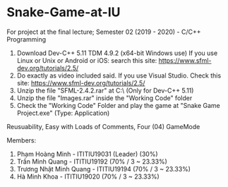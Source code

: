 # Snake-Game-at-IU
For project at the final lecture; Semester 02 (2019 - 2020) - C/C++ Programming 

1) Download Dev-C++ 5.11 TDM 4.9.2 (x64-bit Windows use)
If you use Linux or Unix or Android or iOS: search this site: https://www.sfml-dev.org/tutorials/2.5/
2) Do exactly as video included said. If you use Visual Studio. Check this site: https://www.sfml-dev.org/tutorials/2.5/
3) Unzip the file "SFML-2.4.2.rar" at C:\ (Only for Dev-C++ 5.11)
4) Unzip the file "Images.rar" inside the "Working Code" folder
5) Check the "Working Code" Folder and play the game at "Snake Game Project.exe" (Type: Application) 

Reusuability, Easy with Loads of Comments, Four (04) GameMode

Members:
1.	Phạm Hoàng Minh - ITITIU19031 (Leader) (30%)
2.	Trần Minh Quang - ITITIU19192 (70% / 3 ~ 23.33%)
3.	Trương Nhật Minh Quang - ITITIU19194 (70% / 3 ~ 23.33%)
4.	Hà Minh Khoa - ITITIU19020 (70% / 3 ~ 23.33%)
